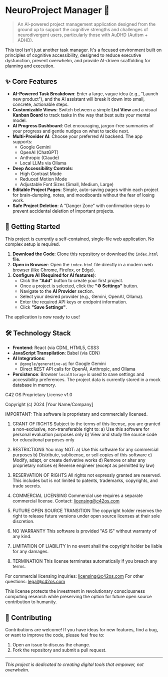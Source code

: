 
# NeuroProject Manager 🧠

> An AI-powered project management application designed from the ground up to support the cognitive strengths and challenges of neurodivergent users, particularly those with AuDHD (Autism + ADHD).

This tool isn't just another task manager. It's a focused environment built on principles of cognitive accessibility, designed to reduce executive dysfunction, prevent overwhelm, and provide AI-driven scaffolding for planning and execution.

## ✨ Core Features

*   **AI-Powered Task Breakdown**: Enter a large, vague idea (e.g., "Launch new product"), and the AI assistant will break it down into small, concrete, actionable steps.
*   **Customizable Views**: Switch between a simple **List View** and a visual **Kanban Board** to track tasks in the way that best suits your mental model.
*   **AI Progress Dashboard**: Get encouraging, jargon-free summaries of your progress and gentle nudges on what to tackle next.
*   **Multi-Provider AI**: Choose your preferred AI backend. The app supports:
    *   Google Gemini
    *   OpenAI (ChatGPT)
    *   Anthropic (Claude)
    *   Local LLMs via Ollama
*   **Deep Accessibility Controls**:
    *   High Contrast Mode
    *   Reduced Motion Mode
    *   Adjustable Font Sizes (Small, Medium, Large)
*   **Editable Project Pages**: Simple, auto-saving pages within each project for brain-dumping, notes, and moodboards without the fear of losing work.
*   **Safe Project Deletion**: A "Danger Zone" with confirmation steps to prevent accidental deletion of important projects.

## 🚀 Getting Started

This project is currently a self-contained, single-file web application. No complex setup is required.

1.  **Download the Code**: Clone this repository or download the `index.html` file.
2.  **Open in Browser**: Open the `index.html` file directly in a modern web browser (like Chrome, Firefox, or Edge).
3.  **Configure AI (Required for AI features)**:
    *   Click the **"Add"** button to create your first project.
    *   Once a project is selected, click the **"⚙️ Settings"** button.
    *   Navigate to the **AI Provider** section.
    *   Select your desired provider (e.g., Gemini, OpenAI, Ollama).
    *   Enter the required API keys or endpoint information.
    *   Click **"Save Settings"**.

The application is now ready to use!

## 🛠️ Technology Stack

*   **Frontend**: React (via CDN), HTML5, CSS3
*   **JavaScript Transpilation**: Babel (via CDN)
*   **AI Integrations**:
    *   `@google/generative-ai` for Google Gemini
    *   Direct REST API calls for OpenAI, Anthropic, and Ollama
*   **Persistence**: Browser `localStorage` is used to save settings and accessibility preferences. The project data is currently stored in a mock database in memory.

C42 OS Proprietary License v1.0

Copyright (c) 2024 [Your Name/Company]

IMPORTANT: This software is proprietary and commercially licensed.

1. GRANT OF RIGHTS
   Subject to the terms of this license, you are granted a non-exclusive, 
   non-transferable right to:
   a) Use this software for personal evaluation purposes only
   b) View and study the source code for educational purposes only

2. RESTRICTIONS
   You may NOT:
   a) Use this software for any commercial purposes
   b) Distribute, sublicense, or sell copies of this software
   c) Modify, adapt, or create derivative works
   d) Remove or alter any proprietary notices
   e) Reverse engineer (except as permitted by law)

3. RESERVATION OF RIGHTS
   All rights not expressly granted are reserved. This includes but is not 
   limited to patents, trademarks, copyrights, and trade secrets.

4. COMMERCIAL LICENSING
   Commercial use requires a separate commercial license. 
   Contact: licensing@c42os.com

5. FUTURE OPEN SOURCE TRANSITION
   The copyright holder reserves the right to release future versions 
   under open source licenses at their sole discretion.

6. NO WARRANTY
   This software is provided "AS IS" without warranty of any kind.

7. LIMITATION OF LIABILITY
   In no event shall the copyright holder be liable for any damages.

8. TERMINATION
   This license terminates automatically if you breach any terms.

For commercial licensing inquiries: licensing@c42os.com
For other questions: legal@c42os.com

This license protects the investment in revolutionary consciousness 
computing research while preserving the option for future open source 
contribution to humanity.

## 🤝 Contributing

Contributions are welcome! If you have ideas for new features, find a bug, or want to improve the code, please feel free to:

1.  Open an issue to discuss the change.
2.  Fork the repository and submit a pull request.

---

*This project is dedicated to creating digital tools that empower, not overwhelm.*
